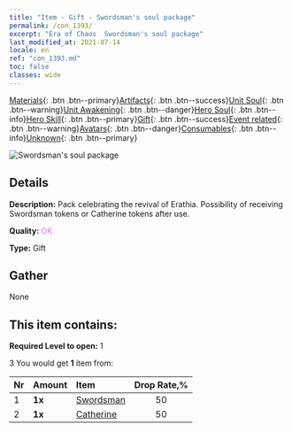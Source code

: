 ```yaml
---
title: "Item - Gift - Swordsman's soul package"
permalink: /con_1393/
excerpt: "Era of Chaos  Swordsman's soul package"
last_modified_at: 2021-07-14
locale: en
ref: "con_1393.md"
toc: false
classes: wide
---
```

 [Materials](/Items/){: .btn .btn--primary}[Artifacts](/Items/Artifacts/){: .btn .btn--success}[Unit Soul](/Items/UnitSoul/){: .btn .btn--warning}[Unit Awakening](/Items/UnitAwakening/){: .btn .btn--danger}[Hero Soul](/Items/HeroSoul/){: .btn .btn--info}[Hero Skill](/Items/HeroSkill/){: .btn .btn--primary}[Gift](/Items/Gift/){: .btn .btn--success}[Event related](/Items/Events/){: .btn .btn--warning}[Avatars](/Items/Avatars/){: .btn .btn--danger}[Consumables](/Items/Consumables/){: .btn .btn--info}[Unknown](/Items/Unknown/){: .btn .btn--primary}

 ![Swordsman's soul package](/images/t/i_907007.png)

## Details
 **Description:** Pack celebrating the revival of Erathia. Possibility of receiving Swordsman tokens or Catherine tokens after use.

 **Quality:** <span style="color: #DA70D6">OK</span>

 **Type:** Gift

## Gather

  None

## This item contains:

 **Required Level to open:** 1

 3 You would get **1** item  from:

  | Nr | Amount |     Item    | Drop Rate,% |
  |:---|:-------|:------------|:---------:|
  | 1 |  **1x** | [Swordsman](/Items/unt_193/) | 50 | 
  | 2 |  **1x** | [Catherine](/Items/her_361/) | 50 | 
